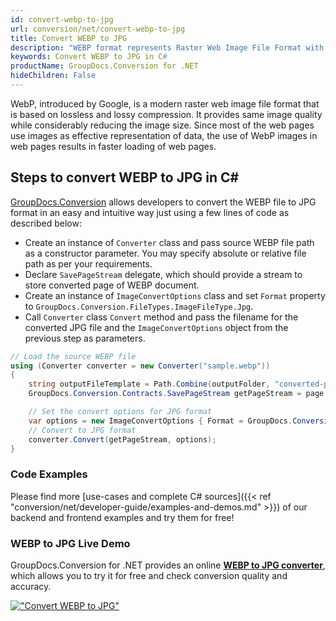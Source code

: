 ```yaml
---
id: convert-webp-to-jpg
url: conversion/net/convert-webp-to-jpg
title: Convert WEBP to JPG
description: "WEBP format represents Raster Web Image File Format with .webp extension. Learn how to convert WEBP to JPG file programmatically in C# language using GroupDocs.Conversion for .NET library."
keywords: Convert WEBP to JPG in C#
productName: GroupDocs.Conversion for .NET
hideChildren: False
---
```


WebP, introduced by Google, is a modern raster web image file format that is based on lossless and lossy compression. It provides same image quality while considerably reducing the image size. Since most of the web pages use images as effective representation of data, the use of WebP images in web pages results in faster loading of web pages.

## Steps to convert WEBP to JPG in C#

[GroupDocs.Conversion](https://products.groupdocs.com/conversion/net) allows developers to convert the WEBP file to JPG format in an easy and intuitive way just using a few lines of code as described below:

* Create an instance of `Converter` class and pass source WEBP file path as a constructor parameter. You may specify absolute or relative file path as per your requirements. 
* Declare `SavePageStream` delegate, which should provide a stream to store converted page of WEBP document.
* Create an instance of `ImageConvertOptions` class and set `Format` property to `GroupDocs.Conversion.FileTypes.ImageFileType.Jpg`.
* Call `Converter` class `Convert` method and pass the filename for the converted JPG file and the `ImageConvertOptions` object from the previous step as parameters.

```csharp
// Load the source WEBP file
using (Converter converter = new Converter("sample.webp"))
{
    string outputFileTemplate = Path.Combine(outputFolder, "converted-page-{0}.jpg");
    GroupDocs.Conversion.Contracts.SavePageStream getPageStream = page => new FileStream(string.Format(outputFileTemplate, page), FileMode.Create);

    // Set the convert options for JPG format
    var options = new ImageConvertOptions { Format = GroupDocs.Conversion.FileTypes.ImageFileType.Jpg };   
    // Convert to JPG format
    converter.Convert(getPageStream, options);
}
```

### Code Examples

Please find more [use-cases and complete C# sources]({{< ref "conversion/net/developer-guide/examples-and-demos.md" >}}) of our backend and frontend examples and try them for free!

### WEBP to JPG Live Demo

GroupDocs.Conversion for .NET provides an online [**WEBP to JPG converter**](https://products.groupdocs.app/conversion/webp-to-jpg), which allows you to try it for free and check conversion quality and accuracy.

[!["Convert WEBP to JPG"](conversion/net/images/convert-to-jpg/convert-webp-to-jpg.png)](https://products.groupdocs.app/conversion/webp-to-jpg)